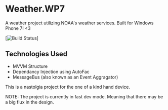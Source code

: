 # Weather.WP7
A weather project utilizing NOAA's weather services. Built for Windows Phone 7! <3

[![Build Status](https://dynamensions.visualstudio.com/_apis/public/build/definitions/6706961f-6665-4ef8-9a59-062cef5474a5/8/badge)]

## Technologies Used
- MVVM Structure
- Dependancy Injection using AutoFac
- MessageBus (also known as an Event Aggragator)

This is a nastolgia project for the one of a kind hand device.

NOTE:
The project is currently in fast dev mode. Meaning that there may be a big flux in the design.
